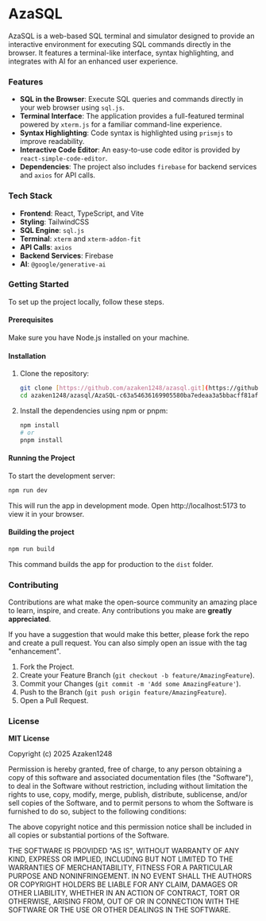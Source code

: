 # AzaSQL

AzaSQL is a web-based SQL terminal and simulator designed to provide an interactive environment for executing SQL commands directly in the browser. It features a terminal-like interface, syntax highlighting, and integrates with AI for an enhanced user experience.

### Features
* **SQL in the Browser**: Execute SQL queries and commands directly in your web browser using `sql.js`.
* **Terminal Interface**: The application provides a full-featured terminal powered by `xterm.js` for a familiar command-line experience.
* **Syntax Highlighting**: Code syntax is highlighted using `prismjs` to improve readability.
* **Interactive Code Editor**: An easy-to-use code editor is provided by `react-simple-code-editor`.
* **Dependencies**: The project also includes `firebase` for backend services and `axios` for API calls.

### Tech Stack
* **Frontend**: React, TypeScript, and Vite
* **Styling**: TailwindCSS
* **SQL Engine**: `sql.js`
* **Terminal**: `xterm` and `xterm-addon-fit`
* **API Calls**: `axios`
* **Backend Services**: Firebase
* **AI**: `@google/generative-ai`

### Getting Started

To set up the project locally, follow these steps.

#### Prerequisites

Make sure you have Node.js installed on your machine.

#### Installation

1.  Clone the repository:
    ```bash
    git clone [https://github.com/azaken1248/azasql.git](https://github.com/azaken1248/azasql.git)
    cd azaken1248/azasql/AzaSQL-c63a54636169905580ba7edeaa3a5bbacff81af0/
    ```
2.  Install the dependencies using npm or pnpm:
    ```bash
    npm install
    # or
    pnpm install
    ```

#### Running the Project

To start the development server:

```bash
npm run dev
```

This will run the app in development mode. Open http://localhost:5173 to view it in your browser.

#### Building the project

```bash
npm run build
```

This command builds the app for production to the `dist` folder.


### Contributing

Contributions are what make the open-source community an amazing place to learn, inspire, and create. Any contributions you make are **greatly appreciated**.

If you have a suggestion that would make this better, please fork the repo and create a pull request. You can also simply open an issue with the tag "enhancement".

1.  Fork the Project.
2.  Create your Feature Branch (`git checkout -b feature/AmazingFeature`).
3.  Commit your Changes (`git commit -m 'Add some AmazingFeature'`).
4.  Push to the Branch (`git push origin feature/AmazingFeature`).
5.  Open a Pull Request.

### License

**MIT License**

Copyright (c) 2025 Azaken1248

Permission is hereby granted, free of charge, to any person obtaining a copy
of this software and associated documentation files (the "Software"), to deal
in the Software without restriction, including without limitation the rights
to use, copy, modify, merge, publish, distribute, sublicense, and/or sell
copies of the Software, and to permit persons to whom the Software is
furnished to do so, subject to the following conditions:

The above copyright notice and this permission notice shall be included in all
copies or substantial portions of the Software.

THE SOFTWARE IS PROVIDED "AS IS", WITHOUT WARRANTY OF ANY KIND, EXPRESS OR
IMPLIED, INCLUDING BUT NOT LIMITED TO THE WARRANTIES OF MERCHANTABILITY,
FITNESS FOR A PARTICULAR PURPOSE AND NONINFRINGEMENT. IN NO EVENT SHALL THE
AUTHORS OR COPYRIGHT HOLDERS BE LIABLE FOR ANY CLAIM, DAMAGES OR OTHER
LIABILITY, WHETHER IN AN ACTION OF CONTRACT, TORT OR OTHERWISE, ARISING FROM,
OUT OF OR IN CONNECTION WITH THE SOFTWARE OR THE USE OR OTHER DEALINGS IN THE
SOFTWARE.
